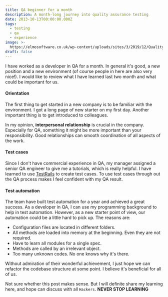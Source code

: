```yaml
---
title: QA beginner for a month
description: A month-long journey into quality assurance testing
date: 2013-10-13T00:00:00.000Z
tags:
  - testing
  - qa
  - experience
image: >-
  https://elmosoftware.co.uk/wp-content/uploads/sites/3/2019/12/Quality-Assurance.png
draft: false
---
```


I have worked as a developer in QA for a month. In general it's good, a new position and a new environment (of course people in here are also very nice!). I would like to review what I have learned last two month and what could be important for us.

#### Orientation
The first thing to get started in a new company is to be familiar with the environment. I got a long page of new starter on my first day. Another important thing is to get introduced to colleagues.

In my opinion, **interpersonal relationship** is crucial in the company. Especially for QA, something it might be more important than your responsibility. Good relationships can 
smooth coordination of all aspects of the work.

#### Test cases
Since I don't have commercial experience in QA, my manager assigned a senior QA engineer to give me a tutorials, which is really helpful. I have learned to use [TestRails](http://www.gurock.com/testrail/) to create test cases. To use test cases through out the QA process makes I feel confident with my QA result.

#### Test automation
The team have built test automation for a year and achieved a great success. As a developer in QA, I can use my programming background to help in test automation. However, as a new starter point of view, our automation could be a little hard to pick up. The reasons are:

- Configuration files are located in different folders.
- All methods are loaded into memory at the beginning. Even they are not required.
- Have to learn all modules for a single spec.
- Methods are called by an irrelevant object.
- Too many unknown codes. No one knows why it's there.

Without admiration of their wonderful achievement, I just hope we can refactor the codebase structure at some point. I believe it's beneficial for all of us.

Not sure whether this post makes sense. But I will definite share my learning here, and hope can discuss with all `Hackers`. **NEVER STOP LEARNING**
